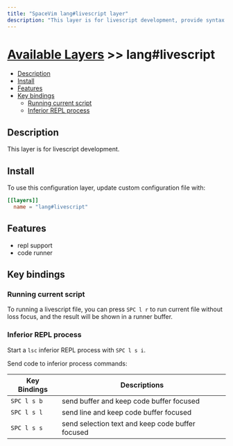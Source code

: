 ```yaml
---
title: "SpaceVim lang#livescript layer"
description: "This layer is for livescript development, provide syntax checking, code runner and repl support for livescript file."
---
```


# [Available Layers](../../) >> lang#livescript

<!-- vim-markdown-toc GFM -->

- [Description](#description)
- [Install](#install)
- [Features](#features)
- [Key bindings](#key-bindings)
  - [Running current script](#running-current-script)
  - [Inferior REPL process](#inferior-repl-process)

<!-- vim-markdown-toc -->

## Description

This layer is for livescript development.

## Install

To use this configuration layer, update custom configuration file with:

```toml
[[layers]]
  name = "lang#livescript"
```
## Features

- repl support
- code runner

## Key bindings

### Running current script

To running a livescript file, you can press `SPC l r` to run current file without loss focus, and the result will be shown in a runner buffer.

### Inferior REPL process

Start a `lsc` inferior REPL process with `SPC l s i`.

Send code to inferior process commands:

| Key Bindings | Descriptions                                     |
| ------------ | ------------------------------------------------ |
| `SPC l s b`  | send buffer and keep code buffer focused         |
| `SPC l s l`  | send line and keep code buffer focused           |
| `SPC l s s`  | send selection text and keep code buffer focused |

